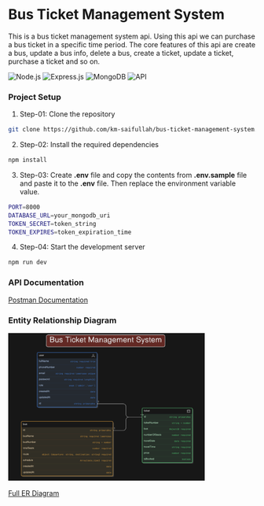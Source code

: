 # Bus Ticket Management System

This is a bus ticket management system api. Using this api we can purchase a bus ticket in a specific time period. The core features of this api are create a bus, update a bus info, delete a bus, create a ticket, update a ticket, purchase a ticket and so on.

![Node.js](https://img.shields.io/badge/Node.js-black?style=flat&logo=node.js)
![Express.js](https://img.shields.io/badge/Express.js-black?style=flat&logo=express)
![MongoDB](https://img.shields.io/badge/MongoDB-black?style=flat&logo=mongodb)
![API](https://img.shields.io/badge/API-black?style=flat&logo=swagger)

### Project Setup

1. Step-01: Clone the repository

```bash
git clone https://github.com/km-saifullah/bus-ticket-management-system.git
```

2. Step-02: Install the required dependencies

```bash
npm install
```

3. Step-03: Create **.env** file and copy the contents from **.env.sample** file and paste it to the **.env** file. Then replace the environment variable value.

```bash
PORT=8000
DATABASE_URL=your_mongodb_uri
TOKEN_SECRET=token_string
TOKEN_EXPIRES=token_expiration_time
```

4. Step-04: Start the development server

```bash
npm run dev
```

### API Documentation

<a href="https://documenter.getpostman.com/view/16730068/2sAYHxnib5" target="_blank">Postman Documentation</a>

### Entity Relationship Diagram

<img src="./public/images/er_diagram.png" height="300px" width="400px" />

<a href="https://app.eraser.io/workspace/aJ9n2ZcZ9zroUQEgfkwN?origin=share&elements=ttzRzrT2KIr8_KcvV_YC8w" target="_blank">Full ER Diagram</a>
